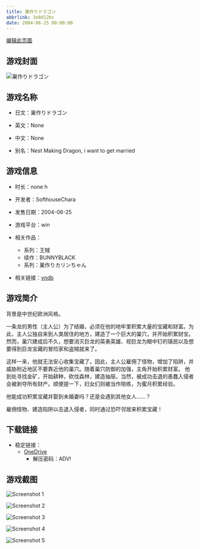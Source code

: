 ```yaml
---
title: 巣作りドラゴン
abbrlink: 3e8d12bc
date: 2004-06-25 00:00:00
---
```

[编辑此页面](https://github.com/ACG-3/ADV3-source/blob/main/source/_posts/games/%E5%B7%A3%E4%BD%9C%E3%82%8A%E3%83%89%E3%83%A9%E3%82%B4%E3%83%B3.md)

## 游戏封面

![巣作りドラゴン](https://pan.timero.xyz/d/onedrive/img_lib_001/%E5%B7%A3%E4%BD%9C%E3%82%8A%E3%83%89%E3%83%A9%E3%82%B4%E3%83%B3_cover.avif)


## 游戏名称

- 日文：巣作りドラゴン
- 英文：None
- 中文：None

- 别名：Nest Making Dragon, i want to get married


## 游戏信息

- 时长：none h
- 开发者：SofthouseChara
- 发售日期：2004-06-25
- 游戏平台：win
- 相关作品：
   - 系列：王賊
   - 续作：BUNNYBLACK
   - 系列：巣作りカリンちゃん

- 相关链接：[vndb](https://vndb.org/v1086)


## 游戏简介

背景是中世纪欧洲风格。

一条龙的男性（主人公）为了结婚，必须在他的地牢里积累大量的宝藏和财富。为此，主人公独自来到人类居住的地方，建造了一个巨大的巢穴，并开始积累财宝。然而，巢穴建成后不久，想要消灭巨龙的英勇英雄、视巨龙为眼中钉的镇民以及想要得到巨龙宝藏的冒险家和盗贼就来了。

这样一来，他就无法安心收集宝藏了。因此，主人公雇佣了怪物，增加了陷阱，并威胁附近地区不要靠近他的巢穴。随着巢穴防御的加强，主角开始积累财富。  他到处寻找金矿，开始耕种，砍伐森林，建造抽屉。当然，被成功击退的愚蠢入侵者会被剥夺所有财产。顺便提一下，妇女们则被当作陪练，为蜜月积累经验。

他能成功积累宝藏并娶到未婚妻吗？还是会遇到其他女人......？



雇佣怪物、建造陷阱以击退入侵者，同时通过恐吓邻居来积累宝藏！


## 下载链接

- 稳定链接：
    - [OneDrive](https://pan.timero.xyz/onedrive/adv_lib_001/%E5%B7%A3%E4%BD%9C%E3%82%8A%E3%83%89%E3%83%A9%E3%82%B4%E3%83%B3)
        - 解压密码：ADV!



## 游戏截图


![Screenshot 1](https://pan.timero.xyz/d/onedrive/img_lib_001/%E5%B7%A3%E4%BD%9C%E3%82%8A%E3%83%89%E3%83%A9%E3%82%B4%E3%83%B3_Screenshot_1.avif)

![Screenshot 2](https://pan.timero.xyz/d/onedrive/img_lib_001/%E5%B7%A3%E4%BD%9C%E3%82%8A%E3%83%89%E3%83%A9%E3%82%B4%E3%83%B3_Screenshot_2.avif)

![Screenshot 3](https://pan.timero.xyz/d/onedrive/img_lib_001/%E5%B7%A3%E4%BD%9C%E3%82%8A%E3%83%89%E3%83%A9%E3%82%B4%E3%83%B3_Screenshot_3.avif)

![Screenshot 4](https://pan.timero.xyz/d/onedrive/img_lib_001/%E5%B7%A3%E4%BD%9C%E3%82%8A%E3%83%89%E3%83%A9%E3%82%B4%E3%83%B3_Screenshot_4.avif)

![Screenshot 5](https://pan.timero.xyz/d/onedrive/img_lib_001/%E5%B7%A3%E4%BD%9C%E3%82%8A%E3%83%89%E3%83%A9%E3%82%B4%E3%83%B3_Screenshot_5.avif)


